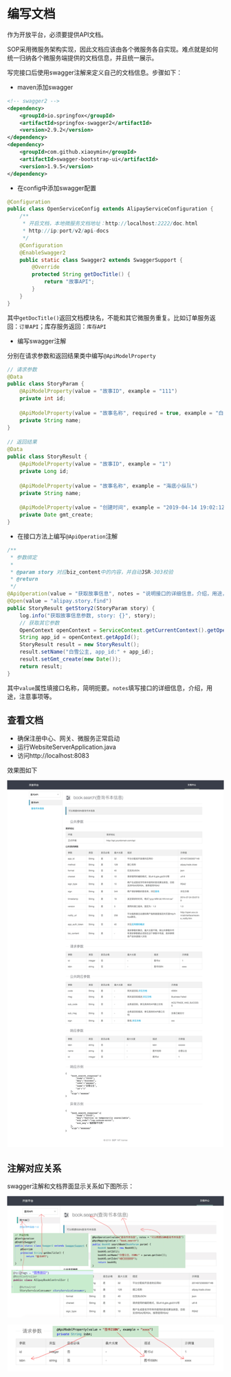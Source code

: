 # 编写文档

作为开放平台，必须要提供API文档。

SOP采用微服务架构实现，因此文档应该由各个微服务各自实现。难点就是如何统一归纳各个微服务端提供的文档信息，并且统一展示。

写完接口后使用swagger注解来定义自己的文档信息。步骤如下：

- maven添加swagger

```xml
<!-- swagger2 -->
<dependency>
    <groupId>io.springfox</groupId>
    <artifactId>springfox-swagger2</artifactId>
    <version>2.9.2</version>
</dependency>
<dependency>
    <groupId>com.github.xiaoymin</groupId>
    <artifactId>swagger-bootstrap-ui</artifactId>
    <version>1.9.5</version>
</dependency>

```

- 在config中添加swagger配置

```java
@Configuration
public class OpenServiceConfig extends AlipayServiceConfiguration {
    /**
     * 开启文档，本地微服务文档地址：http://localhost:2222/doc.html
     * http://ip:port/v2/api-docs
     */
    @Configuration
    @EnableSwagger2
    public static class Swagger2 extends SwaggerSupport {
        @Override
        protected String getDocTitle() {
            return "故事API";
        }
    }
}
```

其中`getDocTitle()`返回文档模块名，不能和其它微服务重复。比如订单服务返回：`订单API`；库存服务返回：`库存API`

- 编写swagger注解

分别在请求参数和返回结果类中编写`@ApiModelProperty`

```java
// 请求参数
@Data
public class StoryParam {
    @ApiModelProperty(value = "故事ID", example = "111")
    private int id;

    @ApiModelProperty(value = "故事名称", required = true, example = "白雪公主")
    private String name;
}

// 返回结果
@Data
public class StoryResult {
    @ApiModelProperty(value = "故事ID", example = "1")
    private Long id;

    @ApiModelProperty(value = "故事名称", example = "海底小纵队")
    private String name;

    @ApiModelProperty(value = "创建时间", example = "2019-04-14 19:02:12")
    private Date gmt_create;
}
```

- 在接口方法上编写`@ApiOperation`注解

```java
/**
 * 参数绑定
 *
 * @param story 对应biz_content中的内容，并自动JSR-303校验
 * @return
 */
@ApiOperation(value = "获取故事信息", notes = "说明接口的详细信息，介绍，用途，注意事项等。")
@Open(value = "alipay.story.find")
public StoryResult getStory2(StoryParam story) {
    log.info("获取故事信息参数, story: {}", story);
    // 获取其它参数
    OpenContext openContext = ServiceContext.getCurrentContext().getOpenContext();
    String app_id = openContext.getAppId();
    StoryResult result = new StoryResult();
    result.setName("白雪公主, app_id:" + app_id);
    result.setGmt_create(new Date());
    return result;
}
```

其中`value`属性填接口名称，简明扼要。`notes`填写接口的详细信息，介绍，用途，注意事项等。

## 查看文档

- 确保注册中心、网关、微服务正常启动
- 运行WebsiteServerApplication.java
- 访问http://localhost:8083

效果图如下

![预览](images/10041_1.png "10041_1.png")

## 注解对应关系

swagger注解和文档界面显示关系如下图所示：

![预览](images/10041_2.png "10041_2.png")


![预览](images/10041_3.png "10041_3.png")